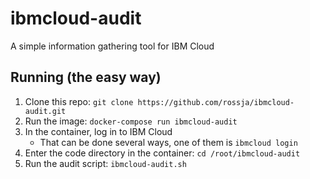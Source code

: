 # ibmcloud-audit

A simple information gathering tool for IBM Cloud

## Running (the easy way)

1. Clone this repo: `git clone https://github.com/rossja/ibmcloud-audit.git`
1. Run the image: `docker-compose run ibmcloud-audit`
1. In the container, log in to IBM Cloud
    - That can be done several ways, one of them is `ibmcloud login`
1. Enter the code directory in the container: `cd /root/ibmcloud-audit`
1. Run the audit script: `ibmcloud-audit.sh`
